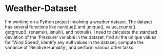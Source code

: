 # Weather-Dataset
I'm working on a Python project involving a weather dataset. The dataset has several functions like nunique() and unique(), value_counts(), getgroup(), rename(), isnull(), and notnull(). I need to calculate the standard deviation of the 'Pressure' variable in the dataset, find all the unique values for 'Wind Speed', identify any null values in the dataset, compute the variance of 'Relative Humidity', and perform various other tasks. 

